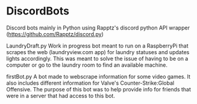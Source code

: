 # DiscordBots
Discord bots mainly in Python using Rapptz's discord python API wrapper (https://github.com/Rapptz/discord.py)

LaundryDraft.py
Work in progress bot meant to run on a RaspberryPi that scrapes the web (laundryview.com app) for laundry statuses and updates lights accordingly.
This was meant to solve the issue of having to be on a computer or go to the laundry room to find an available machine.

firstBot.py
A bot made to webscrape information for some video games. It also includes different information for Valve's Counter-Strike:Global Offensive. 
The purpose of this bot was to help provide info for friends that were in a server that had access to this bot. 
